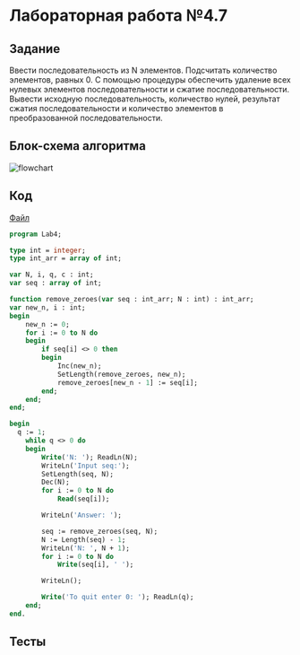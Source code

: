 # Лабораторная работа №4.7

## Задание

Ввести последовательность из N элементов. Подсчитать количество элементов, равных 0. С помощью процедуры обеспечить удаление всех нулевых элементов последовательности и сжатие последовательности. Вывести исходную последовательность, количество нулей, результат сжатия последовательности и количество элементов в преобразованной последовательности.

## Блок-схема алгоритма
![flowchart](flowchart.png)

## Код

[Файл](lab.pas)

```pascal
program Lab4;

type int = integer;
type int_arr = array of int;

var N, i, q, c : int;
var seq : array of int;

function remove_zeroes(var seq : int_arr; N : int) : int_arr;
var new_n, i : int;
begin
    new_n := 0;
    for i := 0 to N do
    begin
        if seq[i] <> 0 then
        begin
            Inc(new_n);
            SetLength(remove_zeroes, new_n);
            remove_zeroes[new_n - 1] := seq[i];
        end;
    end;
end;

begin
  q := 1;
    while q <> 0 do
    begin
        Write('N: '); ReadLn(N);
        WriteLn('Input seq:');
        SetLength(seq, N);
        Dec(N);
        for i := 0 to N do
            Read(seq[i]);

        WriteLn('Answer: ');

        seq := remove_zeroes(seq, N);
        N := Length(seq) - 1;
        WriteLn('N: ', N + 1);
        for i := 0 to N do
            Write(seq[i], ' ');

        WriteLn();

        Write('To quit enter 0: '); ReadLn(q);
    end;
end.

```

## Тесты
